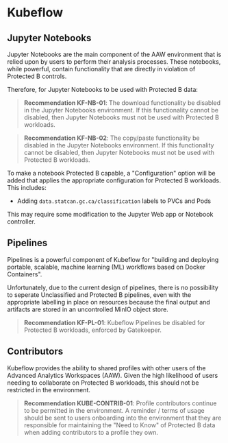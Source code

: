# Kubeflow
## Jupyter Notebooks

Jupyter Notebooks are the main component of the AAW environment that
is relied upon by users to perform their analysis processes. These
notebooks, while powerful, contain functionality that are directly
in violation of Protected B controls.

Therefore, for Jupyter Notebooks to be used with Protected B data:

> **Recommendation KF-NB-01**: The download functionality be disabled
> in the Jupyter Notebooks environment. If this functionality cannot
> be disabled, then Jupyter Notebooks must not be used with
> Protected B workloads.

> **Recommendation KF-NB-02**: The copy/paste functionality be disabled
> in the Jupyter Notebooks environment. If this functionality cannot
> be disabled, then Jupyter Notebooks must not be used with
> Protected B workloads.

To make a notebook Protected B capable, a "Configuration" option will
be added that applies the appropriate configuration for Protected B
workloads. This includes:

- Adding `data.statcan.gc.ca/classification` labels to PVCs and Pods

This may require some modification to the Jupyter Web app or Notebook
controller.

## Pipelines

Pipelines is a powerful component of Kubeflow for "building and
deploying portable, scalable, machine learning (ML) workflows based
on Docker Containers".

Unfortunately, due to the current design of pipelines, there is
no possibility to seperate Unclassified and Protected B pipelines,
even with the appropriate labelling in place on resources because
the final output and artifacts are stored in an uncontrolled
MinIO object store.

> **Recommendation KF-PL-01**: Kubeflow Pipelines be disabled
> for Protected B workloads, enforced by Gatekeeper.

## Contributors

Kubeflow provides the ability to shared profiles with other users
of the Advanced Analytics Workspaces (AAW). Given the high likelihood
of users needing to collaborate on Protected B workloads, this should
not be restricted in the environment.

> **Recommendation KUBE-CONTRIB-01**: Profile contributors continue
> to be permitted in the environment. A reminder / terms of usage
> should be sent to users onboarding into the environment that
> they are responsible for maintaining the "Need to Know" of
> Protected B data when adding contributors to a profile they own.
